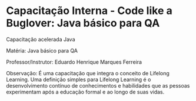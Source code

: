 # Capacitação Interna - Code like a Buglover: Java básico para QA

Capacitação acelerada Java

Matéria: Java básico para QA

Professor/Instrutor: Eduardo Henrique Marques Ferreira

Observação: É uma capacitação que integra o conceito de Lifelong Learning. Uma definição simples para Lifelong Learning é o desenvolvimento contínuo de conhecimentos e habilidades que as pessoas experimentam após a educação formal e ao longo de suas vidas.
